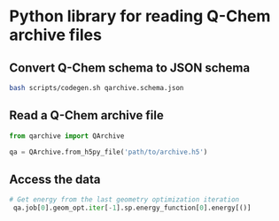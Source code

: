 # Python library for reading Q-Chem archive files

## Convert Q-Chem schema to JSON schema

```bash
bash scripts/codegen.sh qarchive.schema.json
```

## Read a Q-Chem archive file

```python
from qarchive import QArchive

qa = QArchive.from_h5py_file('path/to/archive.h5')
```

## Access the data

```python
# Get energy from the last geometry optimization iteration
 qa.job[0].geom_opt.iter[-1].sp.energy_function[0].energy[()]
 ``````
